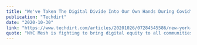 ```yaml
---
title: "We've Taken The Digital Divide Into Our Own Hands During Covid"
publication: "Techdirt"
date: "2020-10-30"
link: "https://www.techdirt.com/articles/20201026/07284545586/new-york-city-weve-taken-digital-divide-into-our-own-hands-during-covid.shtml"
quote: "NYC Mesh is fighting to bring digital equity to all communities of NY, and our solution is simple: provide internet to everyone."
---
```



